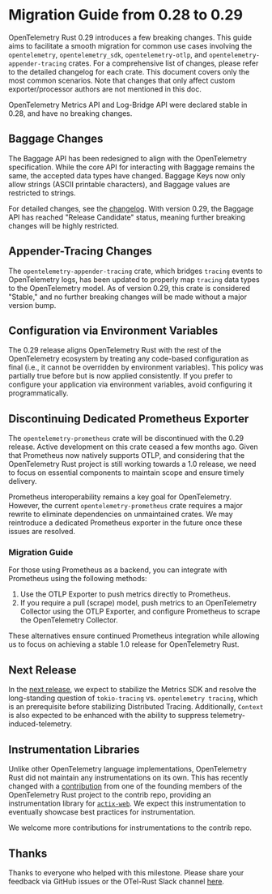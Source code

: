 # Migration Guide from 0.28 to 0.29

OpenTelemetry Rust 0.29 introduces a few breaking changes. This guide aims to
facilitate a smooth migration for common use cases involving the
`opentelemetry`, `opentelemetry_sdk`, `opentelemetry-otlp`, and
`opentelemetry-appender-tracing` crates. For a comprehensive list of changes,
please refer to the detailed changelog for each crate. This document covers only
the most common scenarios. Note that changes that only affect custom
exporter/processor authors are not mentioned in this doc.

OpenTelemetry Metrics API and Log-Bridge API were declared stable in 0.28, and have
no breaking changes.

## Baggage Changes

The Baggage API has been redesigned to align with the OpenTelemetry
specification. While the core API for interacting with Baggage remains the same,
the accepted data types have changed. Baggage Keys now only allow strings (ASCII
printable characters), and Baggage values are restricted to strings.

For detailed changes, see the [changelog](../opentelemetry/CHANGELOG.md). With
version 0.29, the Baggage API has reached "Release Candidate" status, meaning
further breaking changes will be highly restricted.

## Appender-Tracing Changes

The `opentelemetry-appender-tracing` crate, which bridges `tracing` events to
OpenTelemetry logs, has been updated to properly map `tracing` data types to the
OpenTelemetry model. As of version 0.29, this crate is considered "Stable," and
no further breaking changes will be made without a major version bump.

## Configuration via Environment Variables

The 0.29 release aligns OpenTelemetry Rust with the rest of the OpenTelemetry
ecosystem by treating any code-based configuration as final (i.e., it cannot be
overridden by environment variables). This policy was partially true before but
is now applied consistently. If you prefer to configure your application via
environment variables, avoid configuring it programmatically.

## Discontinuing Dedicated Prometheus Exporter

The `opentelemetry-prometheus` crate will be discontinued with the 0.29 release.
Active development on this crate ceased a few months ago. Given that Prometheus
now natively supports OTLP, and considering that the OpenTelemetry Rust project
is still working towards a 1.0 release, we need to focus on essential components
to maintain scope and ensure timely delivery.

Prometheus interoperability remains a key goal for OpenTelemetry. However, the
current `opentelemetry-prometheus` crate requires a major rewrite to eliminate
dependencies on unmaintained crates. We may reintroduce a dedicated Prometheus
exporter in the future once these issues are resolved.

### Migration Guide

For those using Prometheus as a backend, you can integrate with Prometheus using
the following methods:

1. Use the OTLP Exporter to push metrics directly to Prometheus.
2. If you require a pull (scrape) model, push metrics to an OpenTelemetry
   Collector using the OTLP Exporter, and configure Prometheus to scrape the
   OpenTelemetry Collector.

These alternatives ensure continued Prometheus integration while allowing us to
focus on achieving a stable 1.0 release for OpenTelemetry Rust.

## Next Release

In the [next
release](https://github.com/open-telemetry/opentelemetry-rust/milestone/21), we
expect to stabilize the Metrics SDK and resolve the long-standing question of
`tokio-tracing` vs. `opentelemetry tracing`, which is an prerequisite before
stabilizing Distributed Tracing. Additionally, `Context` is also expected to be
enhanced with the ability to suppress telemetry-induced-telemetry.

## Instrumentation Libraries

Unlike other OpenTelemetry language implementations, OpenTelemetry Rust did not
maintain any instrumentations on its own. This has recently changed with a
[contribution](https://github.com/open-telemetry/opentelemetry-rust-contrib/pull/202)
from one of the founding members of the OpenTelemetry Rust project to the
contrib repo, providing an instrumentation library for
[`actix-web`](https://github.com/open-telemetry/opentelemetry-rust-contrib/tree/main/actix-web-opentelemetry).
We expect this instrumentation to eventually showcase best practices for
instrumentation.

We welcome more contributions for instrumentations to the contrib repo.

## Thanks

Thanks to everyone who helped with this milestone. Please share your feedback
via GitHub issues or the OTel-Rust Slack channel
[here](https://cloud-native.slack.com/archives/C03GDP0H023).
